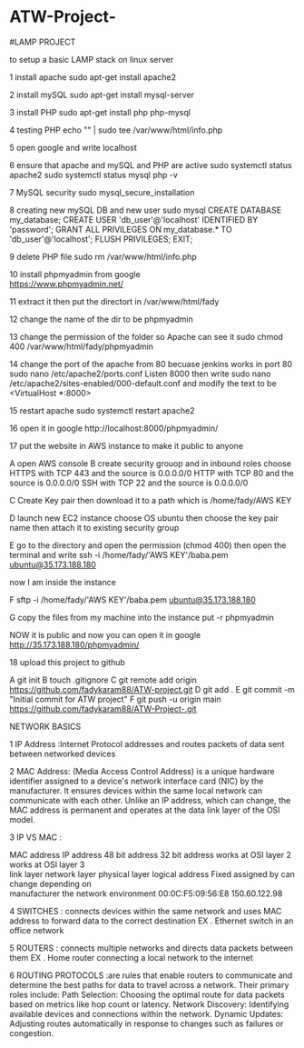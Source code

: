 # ATW-Project-
#LAMP PROJECT 

to setup a basic LAMP stack on linux server 

1 install apache 
sudo apt-get install apache2

2 install mySQL
sudo apt-get install mysql-server

3 install PHP 
sudo apt-get install php php-mysql

4 testing PHP 
echo "<?php phpinfo(); ?>" | sudo tee /var/www/html/info.php

5 open google and write localhost

6 ensure that apache and mySQL and PHP are active 
sudo systemctl status apache2
sudo systemctl status mysql
php -v 

7 MySQL security
sudo mysql_secure_installation

8 creating new mySQL DB and new user 
sudo mysql
CREATE DATABASE my_database;
CREATE USER 'db_user'@'localhost' IDENTIFIED BY 'password';
GRANT ALL PRIVILEGES ON my_database.* TO 'db_user'@'localhost';
FLUSH PRIVILEGES;
EXIT;

9 delete PHP file 
sudo rm /var/www/html/info.php

10 install phpmyadmin from google  
https://www.phpmyadmin.net/

11 extract it then put the directort in /var/www/html/fady

12 change the name of the dir to be phpmyadmin

13 change the permission of the folder so Apache can see it 
sudo chmod 400 /var/www/html/fady/phpmyadmin

14 change the port of the apache from 80 becuase jenkins works in port 80 
sudo nano /etc/apache2/ports.conf
Listen 8000
then write 
sudo nano /etc/apache2/sites-enabled/000-default.conf
and modify the text to be <VirtualHost *:8000>

15 restart apache 
sudo systemctl restart apache2

16 open it in google 
http://localhost:8000/phpmyadmin/

17 put the website in AWS instance to make it public to anyone 

A open AWS console 
B create security grouop and in inbound roles choose 
HTTPS with TCP 443 and the source is 0.0.0.0/0
HTTP with  TCP 80  and the source is 0.0.0.0/0
SSH  with  TCP 22  and the source is 0.0.0.0/0

C Create Key pair then download it to a path which is /home/fady/AWS KEY


D launch new EC2 instance 
 choose OS ubuntu  then choose the key pair name then attach it to existing security group 

E go to the directory and open the permission (chmod 400) then open the terminal and write ssh -i /home/fady/'AWS KEY'/baba.pem ubuntu@35.173.188.180

now I am inside the instance 

F sftp -i /home/fady/'AWS KEY'/baba.pem ubuntu@35.173.188.180

G copy the files from my machine into the instance 
put -r phpmyadmin

NOW it is public and now you can open it in google 
http://35.173.188.180/phpmyadmin/


18 upload this project to github 

A git init 
B touch .gitignore
C  git remote add origin https://github.com/fadykaram88/ATW-project.git
D git add .
E git commit -m "Initial commit for ATW project"
F git push -u origin main
https://github.com/fadykaram88/ATW-Project-.git

NETWORK BASICS 

1 IP Address :Internet Protocol addresses and routes packets of data sent between networked devices 

2 MAC Address: (Media Access Control Address) is a unique hardware identifier assigned to a device's network interface card (NIC) by the manufacturer. It ensures devices within the same local network can communicate with each other. Unlike an IP address, which can change, the MAC address is permanent and operates at the data link layer of the OSI model.


3 IP VS MAC : 

MAC address 	                     IP address
48 bit address 	                  32 bit address 
works at OSI layer 2            works at OSI layer 3  
link layer                        network layer 
physical layer                   logical address 
Fixed assigned by             can change depending on  
manufacturer                 the network environment 
00:0C:F5:09:56:E8                 150.60.122.98


4 SWITCHES : connects devices within the same network and uses MAC address to forward data to the correct destination 
EX . Ethernet switch in an office network 

5 ROUTERS : connects multiple networks and directs data packets between them 
EX . Home router connecting a local network to the internet 

6 ROUTING PROTOCOLS :are rules that enable routers to communicate and determine the best paths for data to travel across a network. Their primary roles include:
Path Selection: Choosing the optimal route for data packets based on metrics like hop count or latency.
Network Discovery: Identifying available devices and connections within the network.
Dynamic Updates: Adjusting routes automatically in response to changes such as failures or congestion.
